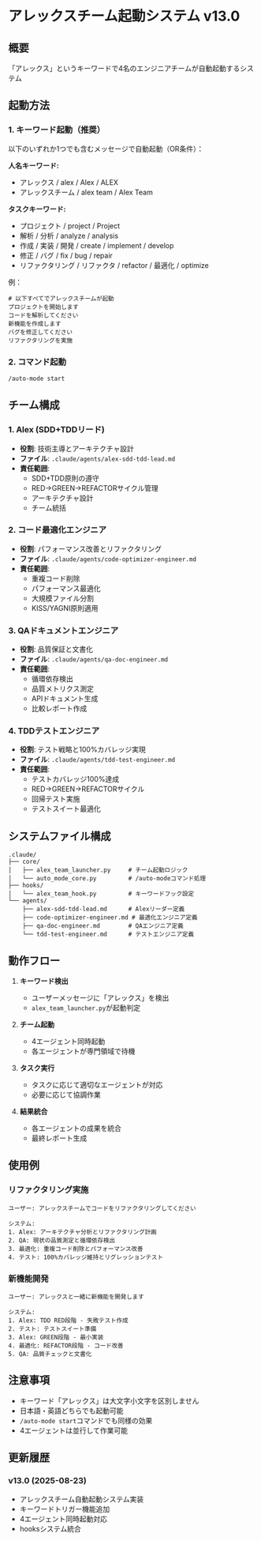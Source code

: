 # アレックスチーム起動システム v13.0

## 概要
「アレックス」というキーワードで4名のエンジニアチームが自動起動するシステム

## 起動方法

### 1. キーワード起動（推奨）
以下のいずれか1つでも含むメッセージで自動起動（OR条件）：

**人名キーワード:**
- アレックス / alex / Alex / ALEX
- アレックスチーム / alex team / Alex Team

**タスクキーワード:**
- プロジェクト / project / Project
- 解析 / 分析 / analyze / analysis
- 作成 / 実装 / 開発 / create / implement / develop
- 修正 / バグ / fix / bug / repair
- リファクタリング / リファクタ / refactor / 最適化 / optimize

例：
```
# 以下すべてでアレックスチームが起動
プロジェクトを開始します
コードを解析してください
新機能を作成します
バグを修正してください
リファクタリングを実施
```

### 2. コマンド起動
```bash
/auto-mode start
```

## チーム構成

### 1. Alex (SDD+TDDリード)
- **役割**: 技術主導とアーキテクチャ設計
- **ファイル**: `.claude/agents/alex-sdd-tdd-lead.md`
- **責任範囲**:
  - SDD+TDD原則の遵守
  - RED→GREEN→REFACTORサイクル管理
  - アーキテクチャ設計
  - チーム統括

### 2. コード最適化エンジニア
- **役割**: パフォーマンス改善とリファクタリング
- **ファイル**: `.claude/agents/code-optimizer-engineer.md`
- **責任範囲**:
  - 重複コード削除
  - パフォーマンス最適化
  - 大規模ファイル分割
  - KISS/YAGNI原則適用

### 3. QAドキュメントエンジニア
- **役割**: 品質保証と文書化
- **ファイル**: `.claude/agents/qa-doc-engineer.md`
- **責任範囲**:
  - 循環依存検出
  - 品質メトリクス測定
  - APIドキュメント生成
  - 比較レポート作成

### 4. TDDテストエンジニア
- **役割**: テスト戦略と100%カバレッジ実現
- **ファイル**: `.claude/agents/tdd-test-engineer.md`
- **責任範囲**:
  - テストカバレッジ100%達成
  - RED→GREEN→REFACTORサイクル
  - 回帰テスト実施
  - テストスイート最適化

## システムファイル構成

```
.claude/
├── core/
│   ├── alex_team_launcher.py     # チーム起動ロジック
│   └── auto_mode_core.py         # /auto-modeコマンド処理
├── hooks/
│   └── alex_team_hook.py         # キーワードフック設定
└── agents/
    ├── alex-sdd-tdd-lead.md      # Alexリーダー定義
    ├── code-optimizer-engineer.md # 最適化エンジニア定義
    ├── qa-doc-engineer.md        # QAエンジニア定義
    └── tdd-test-engineer.md      # テストエンジニア定義
```

## 動作フロー

1. **キーワード検出**
   - ユーザーメッセージに「アレックス」を検出
   - `alex_team_launcher.py`が起動判定

2. **チーム起動**
   - 4エージェント同時起動
   - 各エージェントが専門領域で待機

3. **タスク実行**
   - タスクに応じて適切なエージェントが対応
   - 必要に応じて協調作業

4. **結果統合**
   - 各エージェントの成果を統合
   - 最終レポート生成

## 使用例

### リファクタリング実施
```
ユーザー: アレックスチームでコードをリファクタリングしてください

システム:
1. Alex: アーキテクチャ分析とリファクタリング計画
2. QA: 現状の品質測定と循環依存検出
3. 最適化: 重複コード削除とパフォーマンス改善
4. テスト: 100%カバレッジ維持とリグレッションテスト
```

### 新機能開発
```
ユーザー: アレックスと一緒に新機能を開発します

システム:
1. Alex: TDD RED段階 - 失敗テスト作成
2. テスト: テストスイート準備
3. Alex: GREEN段階 - 最小実装
4. 最適化: REFACTOR段階 - コード改善
5. QA: 品質チェックと文書化
```

## 注意事項

- キーワード「アレックス」は大文字小文字を区別しません
- 日本語・英語どちらでも起動可能
- `/auto-mode start`コマンドでも同様の効果
- 4エージェントは並行して作業可能

## 更新履歴

### v13.0 (2025-08-23)
- アレックスチーム自動起動システム実装
- キーワードトリガー機能追加
- 4エージェント同時起動対応
- hooksシステム統合